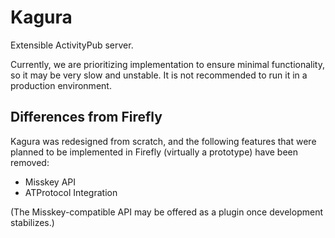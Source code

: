 # Kagura
Extensible ActivityPub server.

Currently, we are prioritizing implementation to ensure minimal functionality, so it may be very slow and unstable. It is not recommended to run it in a production environment.
## Differences from Firefly
Kagura was redesigned from scratch, and the following features that were planned to be implemented in Firefly (virtually a prototype) have been removed:

* Misskey API
* ATProtocol Integration

(The Misskey-compatible API may be offered as a plugin once development stabilizes.)